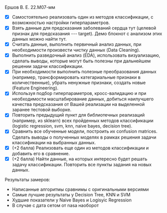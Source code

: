 Ершов В. Е. 22.М07-мм
- [X] Самостоятельно реализовать один из методов классификации, с возможностью настройки гиперпараметров.
- [X] Взять данные для предсказания заболеваний сердца тут (целевой признак для предсказания --- target). Демо блокнот с анализом этих данных можно найти тут.
- [X] Считать данные, выполнить первичный анализ данных, при необходимости произвести чистку данных (Data Cleaning).
- [X] Выполнить разведочный анализ (EDA), использовать визуализацию, сделать выводы, которые могут быть полезны при дальнейшем решении задачи классификации.
- [X] При необходимости выполнить полезные преобразования данных (например, трансформировать категариальные признаки в количественные), убрать ненужные признаки, создать новые (Feature Engineering).
- [X] Используя подбор гиперпараметров, кросс-валидацию и при необходимости масштабирование данных, добиться наилучшего качества предсказания от Вашей реализации на выделенной заранее тестовой выборке.
- [X] Повторить предыдущий пункт для библиотечных реализаций (например, из sklearn) всех пройденных методов классификации (logistic regression, svm, knn, naive bayes, decision tree).
- [X] Сравнить все обученные модели, построить их confusion matrices. Сделать выводы о полученных моделях в рамках решения задачи классификации на выбранных данных.
- [X] (+2 балла) Реализовать еще один из методов классификации и добавить его в сравнение.
- [X] (+2 балла) Найти данные, на которых интересно будет решать задачу классификации. Повторить все пункты задания на новых данных.

Результаты замеров:
- Написанные алгоритмы сравнимы с оригинальными версиями
- Самые лучшие результаты у Decision Tree, KNN и SVM
- Худшие показатели у Naive Bayes и Logisyic Regression
- В случае с дата сетом от nasa наоборот
